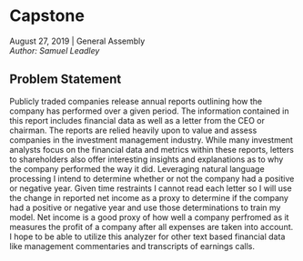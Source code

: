 # Capstone
August 27, 2019 | General Assembly <br>
*Author: Samuel Leadley*
## Problem Statement
Publicly traded companies release annual reports outlining how the company has performed over a given period. The information contained in this report includes financial data as well as a letter from the CEO or chairman. The reports are relied heavily upon to value and assess companies in the investment management industry. While many investment analysts focus on the financial data and metrics within these reports, letters to shareholders also offer interesting insights and explanations as to why the company performed the way it did. Leveraging natural language processing I intend to determine whether or not the company had a positive or negative year. Given time restraints I cannot read each letter so I will use the change in reported net income as a proxy to determine if the company had a positive or negative year and use those determinations to train my model. Net income is a good proxy of how well a company perfromed as it measures the profit of a company after all expenses are taken into account. I hope to be able to utilize this analyzer for other text based financial data like management commentaries and transcripts of earnings calls.  
